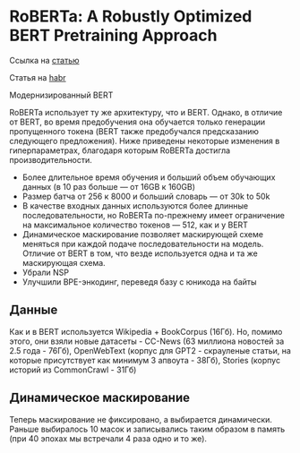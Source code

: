 # RoBERTa: A Robustly Optimized BERT Pretraining Approach

Ссылка на [статью](https://arxiv.org/pdf/1907.11692.pdf)

Статья на [habr](https://habr.com/ru/articles/680986/)

Модернизированный BERT

RoBERTa использует ту же архитектуру, что и BERT. Однако, в отличие от BERT, во время предобучения она обучается только генерации пропущенного токена (BERT также предобучался предсказанию следующего предложения). Ниже приведены некоторые изменения в гиперпараметрах, благодаря которым RoBERTa достигла производительности.

- Более длительное время обучения и больший объем обучающих данных (в 10 раз больше — от 16GB к 160GB)
- Размер батча от 256 к 8000 и больший словарь — от 30k to 50k
- В качестве входных данных используются более длинные последовательности, но RoBERTa по-прежнему имеет ограничение на максимальное количество токенов — 512, как и у BERT
- Динамическое маскирование позволяет маскирующей схеме меняться при каждой подаче последовательности на модель. Отличие от BERT в том, что везде используется одна и та же маскирующая схема.
- Убрали NSP
- Улучшили BPE-энкодинг, переведя базу с юникода на байты

## Данные
Как и в BERT используется Wikipedia + BookCorpus (16Гб). Но, помимо этого, они взяли новые датасеты - CC-News (63 миллиона новостей за 2.5 года - 76Гб), OpenWebText (корпус для GPT2 - скрауленые статьи, на которые присутствует как минимум 3 апвоута - 38Гб), Stories (корпус историй из CommonCrawl - 31Гб)

## Динамическое маскирование

Теперь маскирование не фиксировано, а выбирается динамически. Раньше выбиралось 10 масок и записывались таким образом в память (при 40 эпохах мы встречали 4 раза одно и то же).